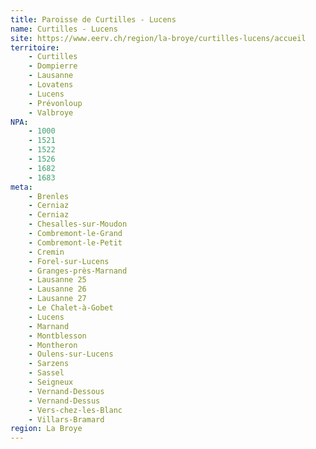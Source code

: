 ```yaml
---
title: Paroisse de Curtilles - Lucens
name: Curtilles - Lucens
site: https://www.eerv.ch/region/la-broye/curtilles-lucens/accueil
territoire:
    - Curtilles
    - Dompierre
    - Lausanne
    - Lovatens
    - Lucens
    - Prévonloup
    - Valbroye
NPA:
    - 1000
    - 1521
    - 1522
    - 1526
    - 1682
    - 1683
meta:
    - Brenles
    - Cerniaz
    - Cerniaz
    - Chesalles-sur-Moudon
    - Combremont-le-Grand
    - Combremont-le-Petit
    - Cremin
    - Forel-sur-Lucens
    - Granges-près-Marnand
    - Lausanne 25
    - Lausanne 26
    - Lausanne 27
    - Le Chalet-à-Gobet
    - Lucens
    - Marnand
    - Montblesson
    - Montheron
    - Oulens-sur-Lucens
    - Sarzens
    - Sassel
    - Seigneux
    - Vernand-Dessous
    - Vernand-Dessus
    - Vers-chez-les-Blanc
    - Villars-Bramard
region: La Broye
---
```

